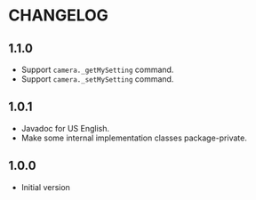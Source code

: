 # CHANGELOG

## 1.1.0

* Support `camera._getMySetting` command.
* Support `camera._setMySetting` command.

## 1.0.1

* Javadoc for US English.
* Make some internal implementation classes package-private.

## 1.0.0

* Initial version
